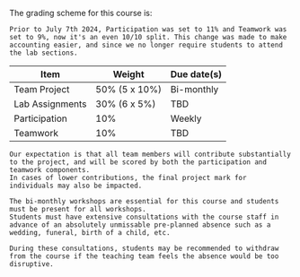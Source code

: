 The grading scheme for this course is:

```{tip}
Prior to July 7th 2024, Participation was set to 11% and Teamwork was set to 9%, now it's an even 10/10 split. This change was made to make accounting easier, and since we no longer require students to attend the lab sections.
```

| Item            | Weight        | Due date(s) |
|-----------------|---------------|-------------|
| Team Project    | 50% (5 x 10%) | Bi-monthly  |
| Lab Assignments | 30% (6 x 5%)  | TBD         |
| Participation   | 10%           | Weekly      |
| Teamwork        | 10%           | TBD         |


```{attention}
Our expectation is that all team members will contribute substantially to the project, and will be scored by both the participation and teamwork components.
In cases of lower contributions, the final project mark for individuals may also be impacted.
```

```{note}
The bi-monthly workshops are essential for this course and students must be present for all workshops.
Students must have extensive consultations with the course staff in advance of an absolutely unmissable pre-planned absence such as a wedding, funeral, birth of a child, etc. 

During these consultations, students may be recommended to withdraw from the course if the teaching team feels the absence would be too disruptive.
```
<!-- 
```{attention} 
All due dates in this course have an automatic {{ GRACE_PERIOD }} grace period after the due dates listed above.
Any submissions submitted past the grace period will not be graded (with some exceptions).
```
-->

<!-- 
```{note}
Please refer to [this page](https://students.ubc.ca/enrolment/exams/exam-clashes-hardships-cancellations) for details on exam clashes, hardships, and cancellations.
```
-->
